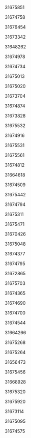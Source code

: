 31675851

31674758

31676454

31673342

31648262

31674978

31674734

31675013

31675020

31673704

31674874

31673828

31675532

31674916

31675531

31675561

31674812

31664618

31674509

31675442

31674794

31675311

31675471

31670426

31675048

31674377

31674795

31672865

31675703

31674365

31674690

31674700

31674544

31664266

31675268

31675264

31656473

31675456

31668928

31675320

31675920

31673114

31675095

31674575


